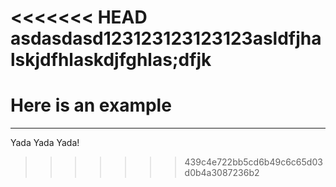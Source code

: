 <<<<<<< HEAD
asdasdasd123123123123123asldfjhalskjdfhlaskdjfghlas;dfjk
=======
# Here is an example
--------------------

Yada Yada Yada!
>>>>>>> 439c4e722bb5cd6b49c6c65d03d0b4a3087236b2
